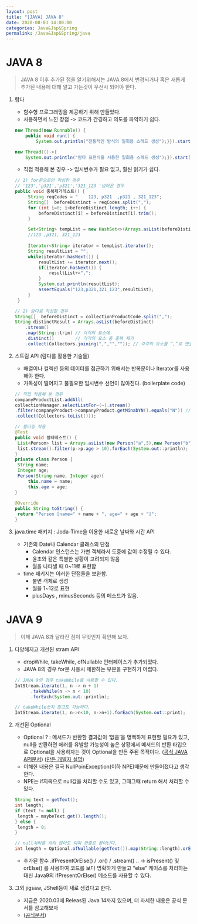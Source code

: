 ```yaml
---
layout: post
title: "[JAVA] JAVA 8"
date: 2020-08-03 14:00:00
categories: Java&Jsp&Spring
permalink: /Java&Jsp&Spring/java
---
```


# JAVA 8

> JAVA 8 이후 추가된 점을 알기위해서는  JAVA 8에서 변경되거나 혹은 새롭게 추가된 내용에 대해 알고 가는것이 우선시 되어야 한다.

1. 람다

   - 함수형 프로그래밍을 제공하기 위해 만들었다.
   - 사용하면서 느낀 장점 -> 코드가 간경하고 의도를 파악하기 쉽다.

   ```java
   new Thread(new Runnable() {
       public void run() {
           System.out.println("전통적인 방식의 일회용 스레드 생성");}}).start();
   
   new Thread(()->{
       System.out.println("람다 표현식을 사용한 일회용 스레드 생성");}).start();
   ```

   - 직접 적용해 본 경우 -> 임시변수가 필요 없고, 훨씬 읽기가 쉽다.

   ```java
   // 1) for문으로만 작성한 경우
   // '123','p321','p321','321_123 '넘어온 경우
   public void 중복제거테스트() {
   		String reqCodes = "    123, p321  ,p321 , 321_123";
   		String[]  beforeDistinct = reqCodes.split(","); 
   		for (int i=0; i<beforeDistinct.length; i++) {
   			beforeDistinct[i] = beforeDistinct[i].trim();
   		}
   
   		Set<String> tempList = new HashSet<>(Arrays.asList(beforeDistinct)); 
   		//123 ,p321, 321_123	
   		
   		Iterator<String> iterator = tempList.iterator();
   		String resultList = "";
   		while(iterator.hasNext()) {
   			resultList += iterator.next();
   			if(iterator.hasNext()) {
   				resultList+=",";
   			}
   			System.out.println(resultList);
   			assertEquals("123,p321,321_123",resultList);
   		}
   	}
   ```

   

   ```java
   // 2) 람다로 작성할 경우
   String[]  beforeDistinct = collectionProductCode.split(",");
   String distinctResult = Arrays.asList(beforeDistinct)
       .stream() 		  
       .map(String::trim) // 각각의 요소에
       .distinct()        // 각각의 요소 중 중복 제거
       .collect(Collectors.joining(",","","")); // 각각의 요소를 “,”로 연결
   ```

   

2. 스트림 API (람다를 활용한 기술들)

   - 배열이나 컬렉션 등의 데이터를 접근하기 위해서는 반복문이나 Iterator를 사용해야 한다.
   - 가독성이 떨어지고 불필요한 임시변수 선언이 많아진다. (boilerplate code)

   ```java
   // 직접 적용해 본 경우
   companyProductList.addAll(
   collectionManager.selectListFor~(~).stream()
   .filter(companyProduct->companyProduct.getMinabYN().equals("N")) // 미납여부 필터링
   .collect(Collectors.toList()));
   
   // 필터링 적용
   @Test
   public void 필터테스트() {
   	List<Person> list = Arrays.asList(new Person("a",5),new Person("b",11));
   	list.stream().filter(p->p.age > 10).forEach(System.out::println);
   }
   private class Person {
   	String name;
   	Integer age;
   	Person(String name, Integer age){
   		this.name = name;
   		this.age = age;
   }
   	
   @Override
   public String toString() {
   	return "Person [name=" + name + ", age=" + age + "]";
   }
   ```

   

3. java.time 패키지 : Joda-Time을 이용한 새로운 날짜와 시간 API
   - 기존의 Date나 Calendar 클래스의 단점
     - Calendar 인스턴스는 가변 객체라서 도중에 값이 수정될 수 있다.
     - 윤초와 같은 특별한 상황이 고려되지 않음
     - 월을 나타낼 때 0~11로 표현함
   - time 패키지는 이러한 단점들을 보완함.
     - 불변 객체로 생성
     - 월을 1~12로 표현
     - plusDays , minusSeconds 등의 메소드가 있음.



# JAVA 9

> 이제 JAVA 8과 달라진 점이 무엇인지 확인해 보자.

1. 다양해지고 개선된 stram API

   - dropWhile, takeWhile, ofNullable 인터페이스가 추가되었다.
   - JAVA 8의 경우 for문 사용시 제한하는 부분을 구현하기 어렵다.

   ```java
   // JAVA 9의 경우 takeWhile를 사용할 수 있다.
   IntStream.iterate(1, n -> n + 1)
       	 .takeWhile(n -> n < 10)
       	 .forEach(System.out::println);
   
   // takeWhile쓰지 않고도 가능하다.
   IntStream.iterate(1, n->n<10, n->n+1).forEach(System.out::print);
   ```

2. 개선된 Optional

   - Optional ? : 메서드가 반환할 결과값이 ‘없음’을 명백하게 표현할 필요가 있고, null을 반환하면 에러를 유발할 가능성이 높은 상황에서 메서드의 반환 타입으로 Optional을 사용하자는 것이 Optional을 만든 주된 목적이다. ([공식 JAVA API문서](https://docs.oracle.com/javase/9/docs/api/java/util/Optional.html)) ([만든 개발자 설명](<https://stackoverflow.com/questions/26327957/should-java-8-getters-return-optional-type/26328555#26328555>)) 
   - 이해한 내용은 결국 NullPoinException(이하 NPE)때문에 만들어졌다고 생각한다.
   - NPE는 if지옥으로 null값을 처리할 수도 있고, 그때그때 return 해서 처리할 수 있다.

   ```java
   String text = getText();
   int length;
   if (text != null) {
   	length = maybeText.get().length();
   } else {
   	length = 0;
   }
   
   // null처리를 하지 않아도 되며 한줄로 끝이난다.
   int length = Optional.ofNullable(getText()).map(String::length).orElse(0);
   ```

   - 추가된 함수 .ifPresentOrElse() / .or() / .stream() .. -> isPresent() 및orElse() 를 사용하여 코드를 보다 명확하게 만들고 “else” 케이스를 처리하는 대신 Java9의 ifPresentOrElse() 메소드를 사용할 수 있다.

3. 그외 jigsaw, JShell등이 새로 생겼다고 한다.

   - 지금은 2020.03에 Releas된 Java 14까지 있으며, 더 자세한 내용은 공식 문서를 참고해보자
   - ([공식문서](<https://www.oracle.com/java/technologies/javase-downloads.html#JDK14>))